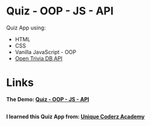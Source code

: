 # Quiz - OOP - JS - API
Quiz App using:
- HTML
- CSS
- Vanilla JavaScript - OOP
- [Open Trivia DB API](https://opentdb.com/)

# Links
**The Demo: [Quiz - OOP - JS - API](https://adam-books.github.io/quiz-oop-js/)**
##

**I learned this Quiz App from: [Unique Coderz Academy](https://www.youtube.com/watch?v=X9bjFzWU0bk&list=PLtFbQRDJ11kFJFzd5UNy5vSnkbR031vG9&index=55&t=111s)**
